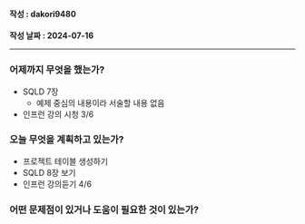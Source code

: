 #### 작성 : dakori9480

**작성 날짜 : 2024-07-16**

---

### 어제까지 무엇을 했는가?

- SQLD 7장
  - 예제 중심의 내용이라 서술할 내용 없음
- 인프런 강의 시청 3/6

### 오늘 무엇을 계획하고 있는가?

- 프로젝트 테이블 생성하기
- SQLD 8장 보기
- 인프런 강의듣기 4/6

### 어떤 문제점이 있거나 도움이 필요한 것이 있는가?
